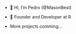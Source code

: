 - 👋 Hi, I’m Pedro (@MasonBest)
- 👀 Founder and Developer at R

- More projects comming...


<!---
MasonBest/MasonBest is a ✨ special ✨ repository because its `README.md` (this file) appears on your GitHub profile.
You can click the Preview link to take a look at your changes.
--->
